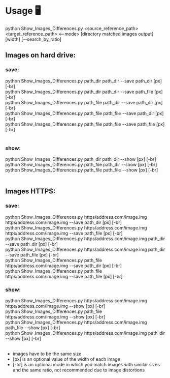 # Usage 🖥

python Show_Images_Differences.py &lt;source_reference_path&gt; &lt;target_reference_path&gt; <--mode> [directory matched images output] [width] [--search_by_ratio]

## Images on hard drive:

### save:

python Show_Images_Differences.py path_dir path_dir --save path_dir [px] [-br]<br/>
python Show_Images_Differences.py path_dir path_dir --save path_file [px] [-br]<br/>
python Show_Images_Differences.py path_file path_dir --save path_dir [px] [-br]<br/>
python Show_Images_Differences.py path_file path_file --save path_dir [px] [-br]<br/>
python Show_Images_Differences.py path_file path_file --save path_file [px] [-br]<br/>
<br/>

### show:

python Show_Images_Differences.py path_dir path_dir --show [px] [-br]<br/>
python Show_Images_Differences.py path_file path_dir --show [px] [-br]<br/>
python Show_Images_Differences.py path_file path_file --show [px] [-br]<br/>
<br/>

## Images HTTPS:

### save:

python Show_Images_Differences.py https/address.com/image.img https/address.com/image.img --save path_dir [px] [-br]<br/>
python Show_Images_Differences.py https/address.com/image.img https/address.com/image.img --save path_file [px] [-br]<br/>
python Show_Images_Differences.py https/address.com/image.img path_dir --save path_dir [px] [-br]<br/>
python Show_Images_Differences.py https/address.com/image.img path_dir --save path_file [px] [-br]<br/>
python Show_Images_Differences.py path_file https/address.com/image.img --save path_dir [px] [-br]<br/>
python Show_Images_Differences.py path_file https/address.com/image.img --save path_file [px] [-br]

### show:

python Show_Images_Differences.py https/address.com/image.img https/address.com/image.img --show [px] [-br]<br/>
python Show_Images_Differences.py path_file https/address.com/image.img --show [px] [-br]<br/>
python Show_Images_Differences.py https/address.com/image.img path_file --show [px] [-br]<br/>
python Show_Images_Differences.py https/address.com/image.img path_dir --show [px] [-br]<br/>
<br/>

- images have to be the same size<br/>
- [px] is an optional value of the width of each image
- [-br] is an optional mode in which you match images with similar sizes and the same ratio, not recommended due to image distortions
